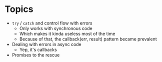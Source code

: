 # Topics

* `try` / `catch` and control flow with errors
  * Only works with synchronous code
  * Which makes it kinda useless most of the time
  * Because of that, the callback(err, result) pattern became prevalent
* Dealing with errors in async code
  * Yep, it's callbacks
* Promises to the rescue
